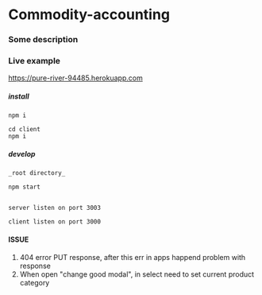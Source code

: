 # Commodity-accounting

### Some description

### Live example
https://pure-river-94485.herokuapp.com

##### install

```
npm i 

cd client
npm i
```
##### develop

```
_root directory_

npm start


```
`server listen on port 3003`

`client listen on port 3000`

#### ISSUE

1. 404 error PUT response, after this err in apps happend problem with response
2. When open "change good modal", in select need to set current product category
<!--#### integrate `create-react-app` with `api`-->

